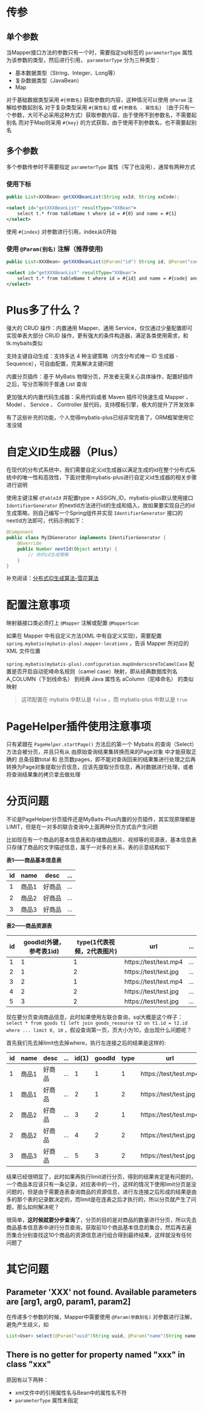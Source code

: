 # 传参

## 单个参数

当Mapper接口方法的参数只有一个时，需要指定sql标签的 `parameterType` 属性为该参数的类型，然后进行引用， `parameterType` 分为三种类型：

* 基本数据类型（String、Integer、Long等）
* 复杂数据类型（JavaBean）
* Map

对于基础数据类型采用 `#{参数名}` 获取参数的内容，这种情况可以使用 `@Param` 注解给参数起别名
对于复杂类型采用 `#{属性名}` 或 `#{参数名 . 属性名}` （由于只有一个参数，大可不必采用这种方式）获取参数内容，由于使用不到参数名，不需要起别名
而对于Map则采用 `#{key}` 的方式获取，由于使用不到参数名，也不需要起别名

## 多个参数

多个参数传参时不需要指定 `parameterType` 属性（写了也没用），通常有两种方式

### 使用下标

```java
public List<XXXBean> getXXXBeanList(String xxId, String xxCode); 
```

```xml
<select id="getXXXBeanList" resultType="XXBean">
    select t.* from tableName t where id = #{0} and name = #{1}
</select>
```

使用 `#{index}` 对参数进行引用，index从0开始

### 使用 `@Param(别名)` 注解（推荐使用)

```java
public List<XXXBean> getXXXBeanList(@Param("id") String id, @Param("code") String code, @Param("bean")Bean bean);  
```

```xml
<select id="getXXXBeanList" resultType="XXBean">
    select t.* from tableName t where id = #{id} and name = #{code} and type = #{bean.type}
</select>
```

# Plus多了什么？

强大的 CRUD 操作：内置通用 Mapper、通用 Service，仅仅通过少量配置即可实现单表大部分 CRUD 操作，更有强大的条件构造器，满足各类使用需求，和tk.mybaits类似

支持主键自动生成：支持多达 4 种主键策略（内含分布式唯一 ID 生成器 - Sequence），可自由配置，完美解决主键问题

内置分页插件：基于 MyBatis 物理分页，开发者无需关心具体操作，配置好插件之后，写分页等同于普通 List 查询

更加强大的内置代码生成器：采用代码或者 Maven 插件可快速生成 Mapper 、 Model 、 Service 、 Controller 层代码，支持模板引擎，极大的提升了开发效率

有了这些补充的功能，个人觉得mybatis-plus已经非常完善了，ORM框架使用它准没错

# 自定义ID生成器（Plus）

在现代的分布式系统中，我们需要自定义id生成器以满足生成的id在整个分布式系统中的唯一性和高效性，下面对使用mybatis-plus进行自定义id生成器的相关步骤进行说明

使用主键注解 `@TableId` 并配置type = ASSIGN_ID，mybatis-plus默认使用接口 `IdentifierGenerator` 的nextId方法进行id的生成和插入，故如果要实现自己的id生成策略，则自己编写一个Spring组件并实现 `IdentifierGenerator` 接口的nextId方法即可，代码示例如下：

```java
@Component
public class MyIDGenerator implements IdentifierGenerator {
    @Override
    public Number nextId(Object entity) {
        // 你的id生成策略
    }
}
```

补充阅读：[分布式ID生成算法-雪花算法](https://www.jianshu.com/p/1af94260664a)

# 配置注意事项

映射器接口类必须打上 `@Mapper` 注解或配置 `@MapperScan`

如果在 Mapper 中有自定义方法(XML 中有自定义实现)，需要配置 `spring.mybatis(mybatis-plus).mapper-locations` ，告诉 Mapper 所对应的 XML 文件位置

`spring.mybatis(mybatis-plus).configuration.mapUnderscoreToCamelCase` 配置是否开启自动驼峰命名规则（camel case）映射，即从经典数据库列名 A_COLUMN（下划线命名） 到经典 Java 属性名 aColumn（驼峰命名） 的类似映射

> 这项配置在 mybatis 中默认是 `false` ，而 mybatis-plus 中默认是 `true`

# PageHelper插件使用注意事项

只有紧跟在 `PageHelper.startPage()` 方法后的第一个 Mybatis 的查询（Select）方法会被分页，并且只有从 由原始查询结果集转换而来的Page对象 中才能获取正确的 总条目数total 和 总页数pages，即不能对查询回来的结果集进行处理之后再转换为Page对象提取分页信息，应该先提取分页信息，再对数据进行处理，或者将查询结果集的拷贝拿去做处理

# 分页问题

不论是PageHelper分页插件还是MyBaits-Plus内置的分页插件，其实现原理都是 LIMIT，但是在一对多的联合查询中上面两种分页方式会产生问题

比如现在有一个商品的基本信息表和存储商品图片、视频等的资源表，基本信息表只存储了商品的文字描述信息，属于一对多的关系，表的示意结构如下

**表1——商品基本信息表**

id|name|desc|...|
-----|-----|-----|-----|
1|商品1|好商品|...|
2|商品2|好商品|...|
3|商品3|好商品|...|

**表2——商品资源表**

id|goodId(外键，参考表1id)|type(1代表视频，2代表图片)|url|...|
-----|-----|-----|-----|-----|
1|1|1|https://test/test.mp4|...|
2|1|2|https://test/test.jpg|...|
3|2|1|https://test/test.mp4|...|
4|2|2|https://test/test.jpg|...|
5|3|2|https://test/test.jpg|...|

现在要分页查询商品信息，此时如果使用左联合查询，sql大概是这个样子： `select * from goods t1 left join goods_resource t2 on t1.id = t2.id where ... limit 0, 10` ，假设查询第一页，页大小为10，会出现什么问题呢？

首先我们先去掉limit也去掉where，执行左连接之后的结果是这样的:

id|name|desc|...|id(1)|goodId|type|url|...|
-----|-----|-----|-----|-----|-----|-----|-----|-----|
1|商品1|好商品|...|1|1|1|https://test/test.mp4|...|
1|商品1|好商品|...|2|1|2|https://test/test.jpg|...|
2|商品2|好商品|...|3|2|1|https://test/test.mp4|...|
2|商品2|好商品|...|4|2|2|https://test/test.jpg|...|
3|商品3|好商品|...|5|3|2|https://test/test.jpg|...|

结果已经很明显了，此时如果再执行limit进行分页，得到的结果肯定是有问题的，一个商品本应该只有一条记录，对应表中的一行，这样的情况下使用limit分页是没问题的，但是由于需要连表查询商品的资源信息，进行左连接之后形成的结果是由多的那个表的记录数决定的，而limit是在连表之后才执行的，所以分页就产生了问题，那么如何解决呢？

很简单，**这时候就要分步查询**了，分页的目的是对商品的数量进行分页，所以先去商品基本信息表中进行分页查询，获取前10个商品基本信息的集合，然后再去遍历集合分别查找这10个商品的资源信息进行组合得到最终结果，这样就没有任何问题了

# 其它问题

## Parameter 'XXX' not found. Available parameters are [arg1, arg0, param1, param2]

在传递多个参数的时候，Mapper中需要使用 `@Param(参数别名)` 对参数进行注解，避免产生歧义，如

```java
List<User> select(@Param("uuid")String uuid, @Param("name")String name);
```

## There is no getter for property named "xxx" in class "xxx"

原因有以下两种：

* xml文件中的引用属性名与Bean中的属性名不符
*  `parameterType` 属性未指定
